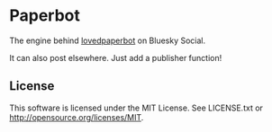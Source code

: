 # Paperbot

The engine behind [lovedpaperbot](https://bsky.app/profile/lovedpaperbot.bsky.social) on Bluesky Social.

It can also post elsewhere. Just add a publisher function!

## License

This software is licensed under the MIT License. See LICENSE.txt or
http://opensource.org/licenses/MIT.